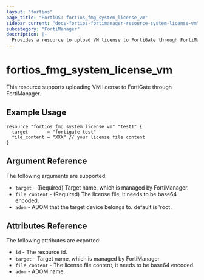 ```yaml
---
layout: "fortios"
page_title: "FortiOS: fortios_fmg_system_license_vm"
sidebar_current: "docs-fortios-fortimanager-resource-system-license-vm"
subcategory: "FortiManager"
description: |-
  Provides a resource to upload VM license to FortiGate through FortiManager.
---
```


# fortios_fmg_system_license_vm
This resource supports uploading VM license to FortiGate through FortiManager.

## Example Usage
```hcl
resource "fortios_fmg_system_license_vm" "test1" {
  target       = "fortigate-test"
  file_content = "XXX" // your license file content
}
```

## Argument Reference
The following arguments are supported:

* `target` - (Required) Target name, which is managed by FortiManager.
* `file_content` - (Required) The license file, it needs to be base64 encoded.
* `adom` - ADOM that the target device belongs to. default is 'root'.

## Attributes Reference
The following attributes are exported:

* `id` - The resource id.
* `target` - Target name, which is managed by FortiManager.
* `file_content` - The license file content, it needs to be base64 encoded.
* `adom` - ADOM name.
